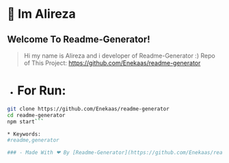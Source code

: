 👋 Im Alireza
===========

## Welcome To Readme-Generator!

 > Hi my name is Alireza and i developer of Readme-Generator :)
Repo of This Project: https://github.com/Enekaas/readme-generator
* # For Run:
```bash
git clone https://github.com/Enekaas/readme-generator
cd readme-generator
npm start```

* Keywords:
#readme,generator

### - Made With ❤ By [Readme-Generator](https://github.com/Enekaas/readme-generator)